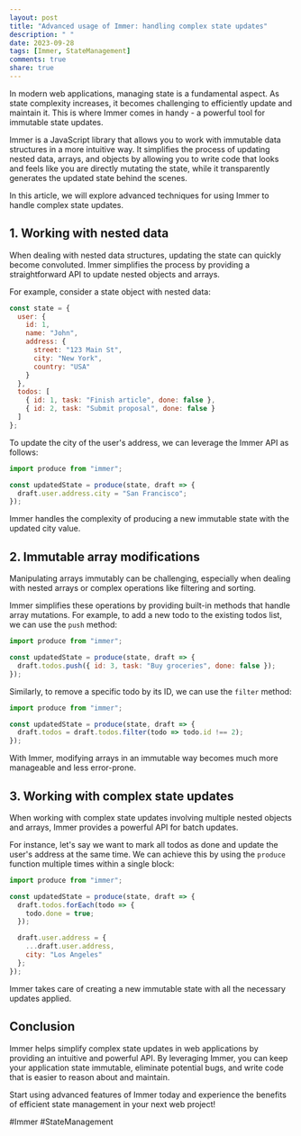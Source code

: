 ```yaml
---
layout: post
title: "Advanced usage of Immer: handling complex state updates"
description: " "
date: 2023-09-28
tags: [Immer, StateManagement]
comments: true
share: true
---
```


In modern web applications, managing state is a fundamental aspect. As state complexity increases, it becomes challenging to efficiently update and maintain it. This is where Immer comes in handy - a powerful tool for immutable state updates.

Immer is a JavaScript library that allows you to work with immutable data structures in a more intuitive way. It simplifies the process of updating nested data, arrays, and objects by allowing you to write code that looks and feels like you are directly mutating the state, while it transparently generates the updated state behind the scenes.

In this article, we will explore advanced techniques for using Immer to handle complex state updates.

## 1. Working with nested data

When dealing with nested data structures, updating the state can quickly become convoluted. Immer simplifies the process by providing a straightforward API to update nested objects and arrays.

For example, consider a state object with nested data:

```javascript
const state = {
  user: {
    id: 1,
    name: "John",
    address: {
      street: "123 Main St",
      city: "New York",
      country: "USA"
    }
  },
  todos: [
    { id: 1, task: "Finish article", done: false },
    { id: 2, task: "Submit proposal", done: false }
  ]
};
```

To update the city of the user's address, we can leverage the Immer API as follows:

```javascript
import produce from "immer";

const updatedState = produce(state, draft => {
  draft.user.address.city = "San Francisco";
});
```

Immer handles the complexity of producing a new immutable state with the updated city value.

## 2. Immutable array modifications

Manipulating arrays immutably can be challenging, especially when dealing with nested arrays or complex operations like filtering and sorting.

Immer simplifies these operations by providing built-in methods that handle array mutations. For example, to add a new todo to the existing todos list, we can use the `push` method:

```javascript
import produce from "immer";

const updatedState = produce(state, draft => {
  draft.todos.push({ id: 3, task: "Buy groceries", done: false });
});
```

Similarly, to remove a specific todo by its ID, we can use the `filter` method:

```javascript
import produce from "immer";

const updatedState = produce(state, draft => {
  draft.todos = draft.todos.filter(todo => todo.id !== 2);
});
```

With Immer, modifying arrays in an immutable way becomes much more manageable and less error-prone.

## 3. Working with complex state updates

When working with complex state updates involving multiple nested objects and arrays, Immer provides a powerful API for batch updates.

For instance, let's say we want to mark all todos as done and update the user's address at the same time. We can achieve this by using the `produce` function multiple times within a single block:

```javascript
import produce from "immer";

const updatedState = produce(state, draft => {
  draft.todos.forEach(todo => {
    todo.done = true;
  });

  draft.user.address = {
    ...draft.user.address,
    city: "Los Angeles"
  };
});
```

Immer takes care of creating a new immutable state with all the necessary updates applied.

## Conclusion

Immer helps simplify complex state updates in web applications by providing an intuitive and powerful API. By leveraging Immer, you can keep your application state immutable, eliminate potential bugs, and write code that is easier to reason about and maintain.

Start using advanced features of Immer today and experience the benefits of efficient state management in your next web project!

\#Immer #StateManagement
